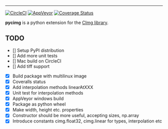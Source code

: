 ---

[![CircleCI](https://circleci.com/gh/d0m3nik/pycimg.svg?style=svg)](https://circleci.com/gh/d0m3nik/pycimg)
[![AppVeyor](https://ci.appveyor.com/api/projects/status/github/d0m3nik/pycimg?branch=master&svg=true)](https://ci.appveyor.com/project/d0m3nik/pycimg) 
[![Coverage Status](https://coveralls.io/repos/github/d0m3nik/pycimg/badge.svg)](https://coveralls.io/github/d0m3nik/pycimg)

**pycimg** is a python extension for the [CImg library](http://www.cimg.eu).

## TODO
- [] Setup PyPI distribution
- [] Add more unit tests
- [] Mac build on CircleCI
- [] Add tiff support
- [x] Build package with multilinux image
- [x] Coveralls status
- [x] Add interpolation methods linearAtXXX
- [x] Unit test for interpolation methods
- [x] AppVeyor windows build
- [x] Package as python wheel
- [x] Make width, height etc. properties
- [x] Constructor should be more useful, accepting sizes, np.array
- [x] Introduce constants cimg.float32, cimg.linear for types, interpolation etc
